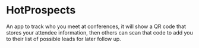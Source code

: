 # HotProspects
An app to track who you meet at conferences, it will show a QR code that stores your attendee information, then others can scan that code to add you to their list of possible leads for later follow up.
